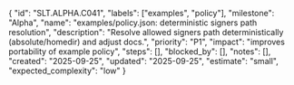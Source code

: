 {
  "id": "SLT.ALPHA.C041",
  "labels": ["examples", "policy"],
  "milestone": "Alpha",
  "name": "examples/policy.json: deterministic signers path resolution",
  "description": "Resolve allowed signers path deterministically (absolute/homedir) and adjust docs.",
  "priority": "P1",
  "impact": "improves portability of example policy",
  "steps": [],
  "blocked_by": [],
  "notes": [],
  "created": "2025-09-25",
  "updated": "2025-09-25",
  "estimate": "small",
  "expected_complexity": "low"
}

